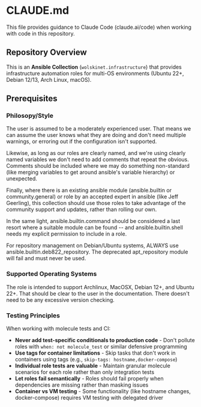 # CLAUDE.md

This file provides guidance to Claude Code (claude.ai/code) when working with code in this repository.

## Repository Overview

This is an **Ansible Collection** (`wolskinet.infrastructure`) that provides infrastructure automation roles for multi-OS environments (Ubuntu 22+, Debian 12/13, Arch Linux, macOS).

## Prerequisites

### Philosopy/Style

The user is assumed to be a moderately experienced user. That means we can assume the user knows what they are doing and don't need multiple warnings, or erroring out if the configuration isn't supported.

Likewise, as long as our roles are clearly named, and we're using clearly named variables we don't need to add comments that repeat the obvious. Comments should be included where we may do something non-standard (like merging variables to get around ansible's variable hierarchy) or unexpected.

Finally, where there is an existing ansible module (ansible.builtin or community.general) or role by an accepted expert in ansible (like Jeff Geerling), this collection should use those roles to take advantage of the community support and updates, rather than rolling our own.

In the same light, ansible.builtin.command should be considered a last resort where a suitable module can be found -- and ansible.builtin.shell needs my explicit permission to include in a role.

For repository management on Debian/Ubuntu systems, ALWAYS use ansible.builtin.deb822_repository. The deprecated apt_repository module will fail and must never be used.

### Supported Operating Systems

The role is intended to support Archlinux, MacOSX, Debian 12+, and Ubuntu 22+. That should be clear to the user in the documentation. There doesn't need to be any excessive version checking.

### Testing Principles

When working with molecule tests and CI:

- **Never add test-specific conditionals to production code** - Don't pollute roles with `when: not molecule_test` or similar defensive programming
- **Use tags for container limitations** - Skip tasks that don't work in containers using tags (e.g., `skip-tags: hostname,docker-compose`)
- **Individual role tests are valuable** - Maintain granular molecule scenarios for each role rather than only integration tests
- **Let roles fail semantically** - Roles should fail properly when dependencies are missing rather than masking issues
- **Container vs VM testing** - Some functionality (like hostname changes, docker-compose) requires VM testing with delegated driver
